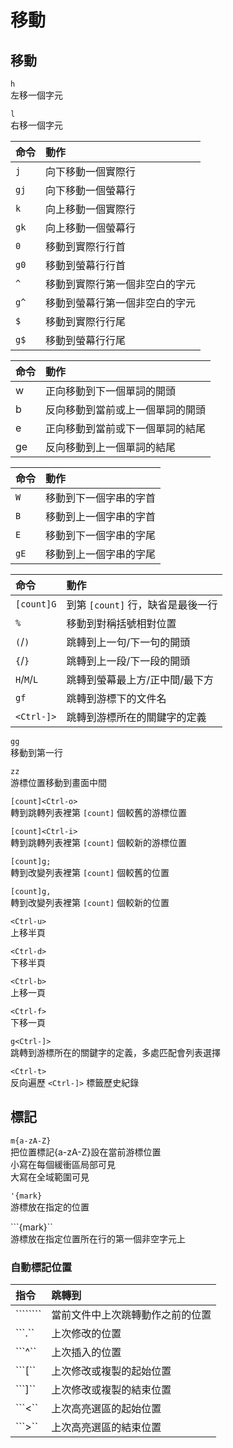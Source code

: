 # 移動

## 移動

`h`  
左移一個字元

`l`  
右移一個字元

| 命令 | 動作 |
| :--- | :--- |
| `j` | 向下移動一個實際行 |
| `gj` | 向下移動一個螢幕行 |
| `k` | 向上移動一個實際行 |
| `gk` | 向上移動一個螢幕行 |
| `0` | 移動到實際行行首 |
| `g0` | 移動到螢幕行行首 |
| `^` | 移動到實際行第一個非空白的字元 |
| `g^` | 移動到螢幕行第一個非空白的字元 |
| `$` | 移動到實際行行尾 |
| `g$` | 移動到螢幕行行尾 |

| 命令 | 動作 |
| :--- | :--- |
| w | 正向移動到下一個單詞的開頭 |
| b | 反向移動到當前或上一個單詞的開頭 |
| e | 正向移動到當前或下一個單詞的結尾 |
| ge | 反向移動到上一個單詞的結尾 |

| 命令 | 動作 |
| :--- | :--- |
| `W` | 移動到下一個字串的字首 |
| `B` | 移動到上一個字串的字首 |
| `E` | 移動到下一個字串的字尾 |
| `gE` | 移動到上一個字串的字尾 |

| 命令 | 動作 |
| :--- | :--- |
| `[count]G` | 到第 `[count]` 行，缺省是最後一行 |
| `%` | 移動到對稱括號相對位置 |
| `(`/`)` | 跳轉到上一句/下一句的開頭 |
| `{`/`}` | 跳轉到上一段/下一段的開頭 |
| `H`/`M`/`L` | 跳轉到螢幕最上方/正中間/最下方 |
| `gf` | 跳轉到游標下的文件名 |
| `<Ctrl-]>` | 跳轉到游標所在的關鍵字的定義 |

`gg`  
移動到第一行

`zz`  
游標位置移動到畫面中間

`[count]<Ctrl-o>`  
轉到跳轉列表裡第 `[count]` 個較舊的游標位置

`[count]<Ctrl-i>`  
轉到跳轉列表裡第 `[count]` 個較新的游標位置

`[count]g;`  
轉到改變列表裡第 `[count]` 個較舊的位置

`[count]g,`  
轉到改變列表裡第 `[count]` 個較新的位置

`<Ctrl-u>`   
上移半頁

`<Ctrl-d>`  
下移半頁

`<Ctrl-b>`  
上移一頁

`<Ctrl-f>`  
下移一頁

`g<Ctrl-]>`  
跳轉到游標所在的關鍵字的定義，多處匹配會列表選擇

`<Ctrl-t>`  
反向遍歷 `<Ctrl-]>` 標籤歷史紀錄

## 標記

`m{a-zA-Z}`  
把位置標記{a-zA-Z}設在當前游標位置  
小寫在每個緩衝區局部可見  
大寫在全域範圍可見

`'{mark}`  
游標放在指定的位置

```{mark}``  
游標放在指定位置所在行的第一個非空字元上

### 自動標記位置

| 指令 | 跳轉到 |
| :--- | :--- |
| ```````` | 當前文件中上次跳轉動作之前的位置 |
| ```.`` | 上次修改的位置 |
| ```^`` | 上次插入的位置 |
| ```[`` | 上次修改或複製的起始位置 |
| ```]`` | 上次修改或複製的結束位置 |
| ```<`` | 上次高亮選區的起始位置 |
| ```>`` | 上次高亮選區的結束位置 |

